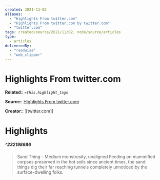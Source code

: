 ```yaml
---
created: 2021-11-02
aliases:
  - "Highlights From twitter.com"
  - "Highlights From twitter.com by twitter.com"
  - "twitter.com"
tags: created/source/2021/11/02, node/source/articles
type:
  - articles
deliveredBy:
  - "readwise"
  - "web_clipper"
---
```

# Highlights From twitter.com

**Related**:: 
*`=this.highlight_tags`*

**Source**:: [Highlights From twitter.com](https://twitter.com/fluffy_folio/status/1442843735008624654)

**Creator**:: [[twitter.com]]

# Highlights
##### ^232198686
  
> Sand Thing – Medium monstrosity, unaligned
> Feeding on mummified corpses preserved in the hot soils since ancient times, the sand things dig their far reaching tunnels completely unnoticed by the surface-dwelling folks. 

